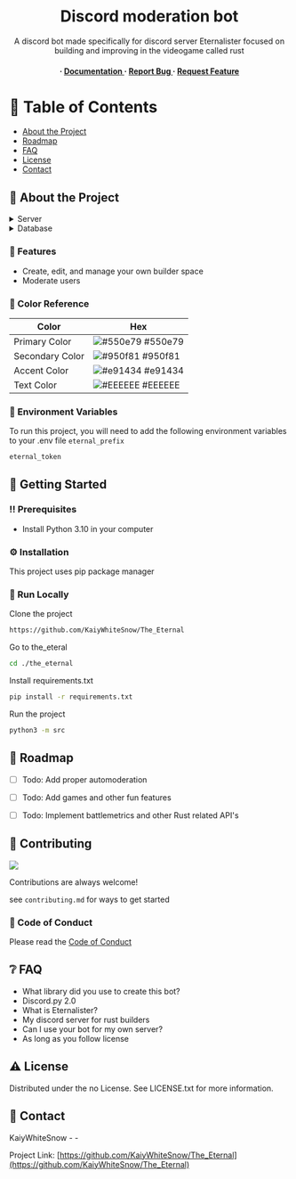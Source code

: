 <div align='center'>

<h1>Discord moderation bot</h1>
<p>A discord bot made specifically for discord server Eternalister focused on building and improving in the videogame called rust</p>

<h4> <span> · </span> <a href="https://github.com/KaiyWhiteSnow/The_Eternal/blob/master/README.md"> Documentation </a> <span> · </span> <a href="https://github.com/KaiyWhiteSnow/The_Eternal/issues"> Report Bug </a> <span> · </span> <a href="https://github.com/KaiyWhiteSnow/The_Eternal/issues"> Request Feature </a> </h4>


</div>

# :notebook_with_decorative_cover: Table of Contents

- [About the Project](#star2-about-the-project)
- [Roadmap](#compass-roadmap)
- [FAQ](#grey_question-faq)
- [License](#warning-license)
- [Contact](#handshake-contact)


## :star2: About the Project
<details> <summary>Server</summary> <ul>
<li><a href="">Self hosted</a></li>
</ul> </details>
<details> <summary>Database</summary> <ul>
<li><a href="">SQLite</a></li>
</ul> </details>

### :dart: Features
- Create, edit, and manage your own builder space
- Moderate users


### :art: Color Reference
| Color | Hex |
| --------------- | ---------------------------------------------------------------- |
| Primary Color | ![#550e79](https://via.placeholder.com/10/550e79?text=+) #550e79 |
| Secondary Color | ![#950f81](https://via.placeholder.com/10/950f81?text=+) #950f81 |
| Accent Color | ![#e91434](https://via.placeholder.com/10/e91434?text=+) #e91434 |
| Text Color | ![#EEEEEE](https://via.placeholder.com/10/EEEEEE?text=+) #EEEEEE |

### :key: Environment Variables
To run this project, you will need to add the following environment variables to your .env file
`eternal_prefix`

`eternal_token`



## :toolbox: Getting Started

### :bangbang: Prerequisites

- Install Python 3.10 in your computer


### :gear: Installation

This project uses pip package manager


### :running: Run Locally

Clone the project

```bash
https://github.com/KaiyWhiteSnow/The_Eternal
```
Go to the_eteral
```bash
cd ./the_eternal
```
Install requirements.txt
```bash
pip install -r requirements.txt
```
Run the project
```bash
python3 -m src
```


## :compass: Roadmap

* [ ] Todo: Add proper automoderation
* [ ] Todo: Add games and other fun features
* [ ] Todo: Implement battlemetrics and other Rust related API's


## :wave: Contributing

<a href="https://github.com/KaiyWhiteSnow/The_Eternal/graphs/contributors"> <img src="https://contrib.rocks/image?repo=Louis3797/awesome-readme-template" /> </a>

Contributions are always welcome!

see `contributing.md` for ways to get started

### :scroll: Code of Conduct

Please read the [Code of Conduct](https://github.com/KaiyWhiteSnow/The_Eternal/blob/master/CODE_OF_CONDUCT.md)

## :grey_question: FAQ

- What library did you use to create this bot?
- Discord.py 2.0
- What is Eternalister?
- My discord server for rust builders
- Can I use your bot for my own server?
- As long as you follow license


## :warning: License

Distributed under the no License. See LICENSE.txt for more information.

## :handshake: Contact

KaiyWhiteSnow - -

Project Link: [https://github.com/KaiyWhiteSnow/The_Eternal](https://github.com/KaiyWhiteSnow/The_Eternal)
